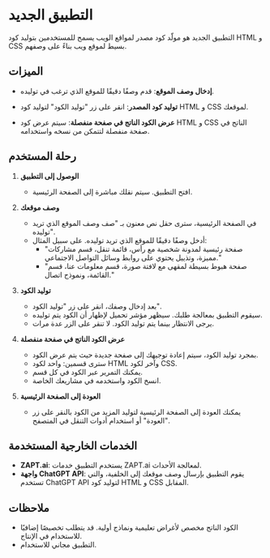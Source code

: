 # التطبيق الجديد

التطبيق الجديد هو مولّد كود مصدر لمواقع الويب يسمح للمستخدمين بتوليد كود HTML و CSS بسيط لموقع ويب بناءً على وصفهم.

## الميزات

- **إدخال وصف الموقع**: قدم وصفًا دقيقًا للموقع الذي ترغب في توليده.

- **توليد كود المصدر**: انقر على زر "توليد الكود" لتوليد كود HTML و CSS لموقعك.

- **عرض الكود الناتج في صفحة منفصلة**: سيتم عرض كود HTML و CSS الناتج في صفحة منفصلة لتتمكن من نسخه واستخدامه.

## رحلة المستخدم

1. **الوصول إلى التطبيق**
   - افتح التطبيق. سيتم نقلك مباشرة إلى الصفحة الرئيسية.

2. **وصف موقعك**
   - في الصفحة الرئيسية، سترى حقل نص معنون بـ "صف وصف الموقع الذي تريد توليده".
   - أدخل وصفًا دقيقًا للموقع الذي تريد توليده. على سبيل المثال:
     - "صفحة رئيسية لمدونة شخصية مع رأس، قائمة تنقل، قسم مشاركات مميزة، وتذييل يحتوي على روابط وسائل التواصل الاجتماعي."
     - "صفحة هبوط بسيطة لمقهى مع لافتة صورة، قسم معلومات عنا، قسم القائمة، ونموذج اتصال."

3. **توليد الكود**
   - بعد إدخال وصفك، انقر على زر "توليد الكود".
   - سيقوم التطبيق بمعالجة طلبك. سيظهر مؤشر تحميل لإظهار أن الكود يتم توليده.
   - يرجى الانتظار بينما يتم توليد الكود. لا تنقر على الزر عدة مرات.

4. **عرض الكود الناتج في صفحة منفصلة**
   - بمجرد توليد الكود، سيتم إعادة توجيهك إلى صفحة جديدة حيث يتم عرض الكود.
   - سترى قسمين: واحد لكود HTML وآخر لكود CSS.
   - يمكنك التمرير عبر الكود في كل قسم.
   - انسخ الكود واستخدمه في مشاريعك الخاصة.

5. **العودة إلى الصفحة الرئيسية**
   - يمكنك العودة إلى الصفحة الرئيسية لتوليد المزيد من الكود بالنقر على زر "العودة" أو استخدام أدوات التنقل في المتصفح.

## الخدمات الخارجية المستخدمة

- **ZAPT.ai**: يستخدم التطبيق خدمات ZAPT.ai لمعالجة الأحداث.
- **واجهة ChatGPT API**: يقوم التطبيق بإرسال وصف موقعك إلى الخلفية، والتي تستخدم ChatGPT API لتوليد كود HTML و CSS المقابل.

## ملاحظات

- الكود الناتج مخصص لأغراض تعليمية ونماذج أولية. قد يتطلب تخصيصًا إضافيًا للاستخدام في الإنتاج.
- التطبيق مجاني للاستخدام.